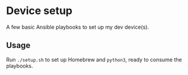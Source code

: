 # Device setup

A few basic Ansible playbooks to set up my dev device(s).

## Usage

Run `./setup.sh` to set up Homebrew and `python3`, ready to consume the playbooks.
